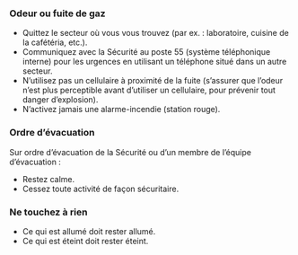 ### Odeur ou fuite de gaz

- Quittez le secteur où vous vous trouvez (par ex. : laboratoire, cuisine de la cafétéria, etc.).
- Communiquez avec la Sécurité au poste 55 (système téléphonique interne) pour les urgences en utilisant un téléphone situé dans un autre secteur.
- N’utilisez pas un cellulaire à proximité de la fuite (s’assurer que l’odeur n’est plus perceptible avant d’utiliser un cellulaire, pour prévenir tout danger d’explosion).
- N’activez jamais une alarme-incendie (station rouge).

### Ordre d’évacuation

Sur ordre d’évacuation de la Sécurité ou d’un membre de l’équipe d’évacuation :

- Restez calme.
- Cessez toute activité de façon sécuritaire.

### Ne touchez à rien

- Ce qui est allumé doit rester allumé.
- Ce qui est éteint doit rester éteint.